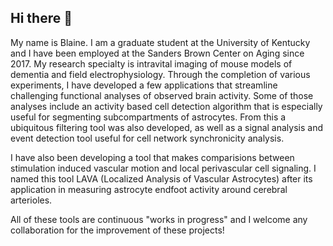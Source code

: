 ## Hi there 👋

My name is Blaine. I am a graduate student at the University of Kentucky and I have been employed at the Sanders Brown Center on Aging since 2017. My research specialty is intravital imaging of mouse models of dementia and field electrophysiology. Through the completion of various experiments, I have developed a few applications that streamline challenging functional analyses of observed brain activity. Some of those analyses include an activity based cell detection algorithm that is especially useful for segmenting subcompartments of astrocytes. From this a ubiquitous filtering tool was also developed, as well as a signal analysis and event detection tool useful for cell network synchronicity analysis. 

I have also been developing a tool that makes comparisions between stimulation induced vascular motion and local perivascular cell signaling. I named this tool LAVA (Localized Analysis of Vascular Astrocytes) after its application in measuring astrocyte endfoot activity around cerebral arterioles.

All of these tools are continuous "works in progress" and I welcome any collaboration for the improvement of these projects!

<!--
**BlaineWeiss/BlaineWeiss** is a ✨ _special_ ✨ repository because its `README.md` (this file) appears on your GitHub profile.

Here are some ideas to get you started:

- 🔭 I’m currently working on ...
- 🌱 I’m currently learning ...
- 👯 I’m looking to collaborate on ...
- 🤔 I’m looking for help with ...
- 💬 Ask me about ...
- 📫 How to reach me: ...
- 😄 Pronouns: ...
- ⚡ Fun fact: ...
-->
